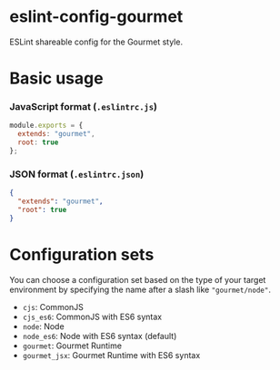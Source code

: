 # eslint-config-gourmet

ESLint shareable config for the Gourmet style.

# Basic usage

### JavaScript format (`.eslintrc.js`)
```js
module.exports = {
  extends: "gourmet",
  root: true
};
```

### JSON format (`.eslintrc.json`)
```json
{
  "extends": "gourmet",
  "root": true
}
```

# Configuration sets

You can choose a configuration set based on the type of your target environment by specifying the name after a slash like `"gourmet/node"`.

- `cjs`: CommonJS
- `cjs_es6`: CommonJS with ES6 syntax
- `node`: Node
- `node_es6`: Node with ES6 syntax (default)
- `gourmet`: Gourmet Runtime
- `gourmet_jsx`: Gourmet Runtime with ES6 syntax
